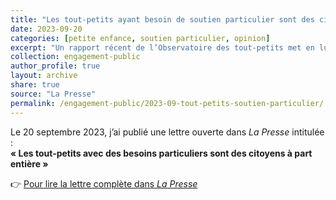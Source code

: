 ```yaml
---
title: "Les tout-petits ayant besoin de soutien particulier sont des citoyens à part entière"
date: 2023-09-20
categories: [petite enfance, soutien particulier, opinion]
excerpt: "Un rapport récent de l’Observatoire des tout-petits met en lumière les nombreuses barrières rencontrées par les jeunes enfants ayant des besoins particuliers. En tant que pédiatre du développement, je souligne l’importance d’améliorer l’accès et la qualité des services publics pour ces enfants et leurs familles."
collection: engagement-public
author_profile: true
layout: archive
share: true
source: "La Presse"
permalink: /engagement-public/2023-09-tout-petits-soutien-particulier/
---
```


Le 20 septembre 2023, j’ai publié une lettre ouverte dans *La Presse* intitulée :  
**« Les tout-petits avec des besoins particuliers sont des citoyens à part entière »**

👉 [Pour lire la lettre complète dans *La Presse*](https://www.lapresse.ca/dialogue/opinions/2023-09-20/les-tout-petits-ayant-besoin-de-soutien-particulier-sont-des-citoyens-a-part-entiere.php)